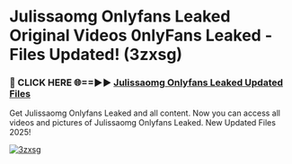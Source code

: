 # Julissaomg Onlyfans Leaked Original Videos 0nlyFans Leaked - Files Updated! (3zxsg)

<h3>🔴 CLICK HERE 🌐==►► <a href="https://tinyurl.com/2jnfzry5" rel="nofollow">Julissaomg Onlyfans Leaked Updated Files</a></h3>

Get Julissaomg Onlyfans Leaked and all content. Now you can access all videos and pictures of Julissaomg Onlyfans Leaked. New Updated Files 2025!

[![3zxsg](https://i.imgur.com/GyGTBgg.gif)](https://tinyurl.com/2jnfzry5)
